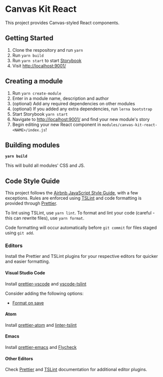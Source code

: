 # Canvas Kit React

This project provides Canvas-styled React components.

## Getting Started

1.  Clone the respository and run `yarn`
2.  Run `yarn build`
3.  Run `yarn start` to start [Storybook](https://storybook.js.org/)
4.  Visit [http://localhost:9001/](http://localhost:9001/)

## Creating a module

1.  Run `yarn create-module`
2.  Enter in a module name, description and author
3.  (optional) Add any required dependencies on other modules
4.  (optional) If you added any extra dependencies, run `lerna bootstrap`
5.  Start Storybook `yarn start`
6.  Navigate to [http://localhost:9001/](http://localhost:9001/) and find your new module's story
7.  Begin editing your new React component in `modules/canvas-kit-react-<NAME>/index.js`!

## Building modules

**`yarn build`**

This will build all modules' CSS and JS.

## Code Style Guide

This project follows the [Airbnb JavaScript Style Guide](https://github.com/airbnb/javascript), with a few exceptions. Rules are enforced using [TSLint](https://palantir.github.io/tslint/) and code formatting is provided through [Prettier](prettier.io).

To lint using TSLint, use `yarn lint`. To format and lint your code (careful - this can rewrite files), use `yarn format`.

Code formatting will occur automatically before `git commit` for files staged using `git add`.

### Editors

Install the Prettier and TSLint plugins for your respective editors for quicker and easier formatting.

#### Visual Studio Code

Install [prettier-vscode](https://github.com/prettier/prettier-vscode) and [vscode-tslint](https://marketplace.visualstudio.com/items?itemName=eg2.tslint)

Consider adding the following options:

* [Format on save](https://github.com/prettier/prettier-vscode#format-on-save)

#### Atom

Install [prettier-atom](https://github.com/prettier/prettier-atom) and [linter-tslint](https://github.com/AtomLinter/linter-tslint)

#### Emacs

Install [prettier-emacs](https://github.com/prettier/prettier-emacs) and [Flycheck](http://www.flycheck.org/)

#### Other Editors

Check [Prettier](https://prettier.io/docs/en/editors.html) and [TSLint](https://palantir.github.io/tslint/usage/third-party-tools/) documentation for additional editor plugins.
